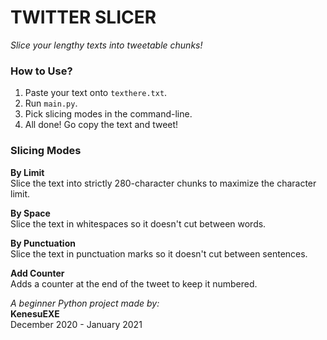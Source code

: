 # TWITTER SLICER 

*Slice your lengthy texts into tweetable chunks!*

### How to Use?

1. Paste your text onto `texthere.txt`.
2. Run `main.py`.
3. Pick slicing modes in the command-line.
4. All done! Go copy the text and tweet!

### Slicing Modes

**By Limit**  
Slice the text into strictly 280-character chunks to maximize the character limit.

**By Space**  
Slice the text in whitespaces so it doesn't cut between words.

**By Punctuation**  
Slice the text in punctuation marks so it doesn't cut between sentences.

**Add Counter**  
Adds a counter at the end of the tweet to keep it numbered.

*A beginner Python project made by:*  
**KenesuEXE**  
December 2020 - January 2021